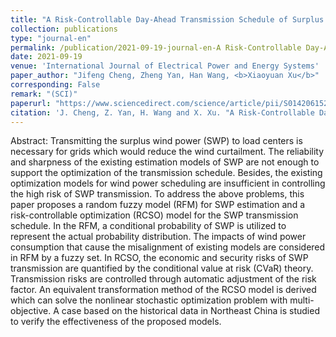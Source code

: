 ```yaml
---
title: "A Risk-Controllable Day-Ahead Transmission Schedule of Surplus Wind Power with Uncertainty in Sending Grids"
collection: publications
type: "journal-en"
permalink: /publication/2021-09-19-journal-en-A Risk-Controllable Day-Ahead Transmission Schedule of Surplus Wind Power with Uncertainty in Sending Grids
date: 2021-09-19
venue: 'International Journal of Electrical Power and Energy Systems'
paper_author: "Jifeng Cheng, Zheng Yan, Han Wang, <b>Xiaoyuan Xu</b>"
corresponding: False
remark: "(SCI)"
paperurl: "https://www.sciencedirect.com/science/article/pii/S0142061521008802"
citation: 'J. Cheng, Z. Yan, H. Wang and X. Xu. "A Risk-Controllable Day-Ahead Transmission Schedule of Surplus Wind Power with Uncertainty in Sending Grids," <i>International Journal of Electrical Power & Energy Systems</i>, vol. 139, art. no. 107649, 2022.'
---
```


Abstract:
Transmitting the surplus wind power (SWP) to load centers is necessary for grids which would reduce the wind curtailment. The reliability and sharpness of the existing estimation models of SWP are not enough to support the optimization of the transmission schedule. Besides, the existing optimization models for wind power scheduling are insufficient in controlling the high risk of SWP transmission. To address the above problems, this paper proposes a random fuzzy model (RFM) for SWP estimation and a risk-controllable optimization (RCSO) model for the SWP transmission schedule. In the RFM, a conditional probability of SWP is utilized to represent the actual probability distribution. The impacts of wind power consumption that cause the misalignment of existing models are considered in RFM by a fuzzy set. In RCSO, the economic and security risks of SWP transmission are quantified by the conditional value at risk (CVaR) theory. Transmission risks are controlled through automatic adjustment of the risk factor. An equivalent transformation method of the RCSO model is derived which can solve the nonlinear stochastic optimization problem with multi-objective. A case based on the historical data in Northeast China is studied to verify the effectiveness of the proposed models.